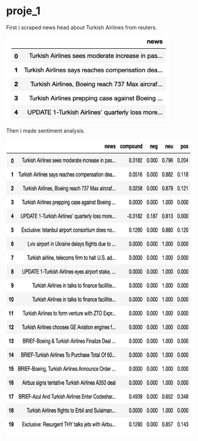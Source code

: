 # proje_1

First i scraped news head about Turkish Airlines from reuters.

<img src="images/01.png" widht=350 height=230 >

Then i made sentiment analysis. 

<img src="images/02.png" widht=600 height=800 >
